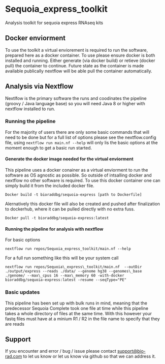 # Sequoia_express_toolkit
Analysis toolkit for sequoia express RNAseq kits 

## Docker enviorment
To use the toolkit a virtual enviorement is required to run the software, prepared here as a docker container. To use please ensure docker is both installed and running. Either generate (via docker build) or retieve (docker pull) the container to continue. Future state as the container is made available publically nextflow will be able pull the container automatically.

## Analysis via Nextflow
Nextlfow is the primary software the runs and coodinates the pipeline (groovy / Java language base) so you will need Java 8 or higher with nextflow installed to run.

### Running the pipeline 
For the majority of users there are only some basic commands that will need to be done but for a full list of options please see the nextflow.config file, using `nextflow run main.nf --help` will only lis the basic options at the moment enough to get a basic run started. 

#### Generate the docker image needed for the virtual enviorment
This pipeline uses a docker conainer as a virtual enviorment to run the software as OS agnostic as possible. So outside of intsalling docker and nextflow no other software is required. To use this docker container one can simply build it from the included docker file. 

```
Docker build -t bioraddbg/sequoia-express [path to Dockerfile]

```
Alernatively this docker file will also be created and pushed after finalization to dockerhub, where it can be pulled directly with no extra fuss.

```
Docker pull -t bioraddbg/sequoia-express:latest
```

#### Running the pipeline for analysis with nextflow 
For basic options
```
nextflow run repos/Sequoia_express_toolkit/main.nf --help
```

For a full run something like this will be your system call
```
nextflow run repos/Sequoia\_express\_toolkit/main.nf  --outDir ./output/express --reads ./data/ --genome hg38 --genomes\_base ./genome/ --max\_cpus 16 --max\_memory 60 -with-docker bioraddbg/sequoia-express:latest -resume --seqType="PE"

```

### Basic updates
This pipeline has been set up with bulk runs in mind, meaning that the predecessor Sequoia Complete took one file at time while this pipeline takes a whole directory of files at the same time. 
With this however your fastq files must have at a minium R1 / R2 in the file name to specify that they are reads

## Support
If you encounter and error / bug / issue please contact support@bio-rad.com to let us know or let us know via github so that we can address it. 
